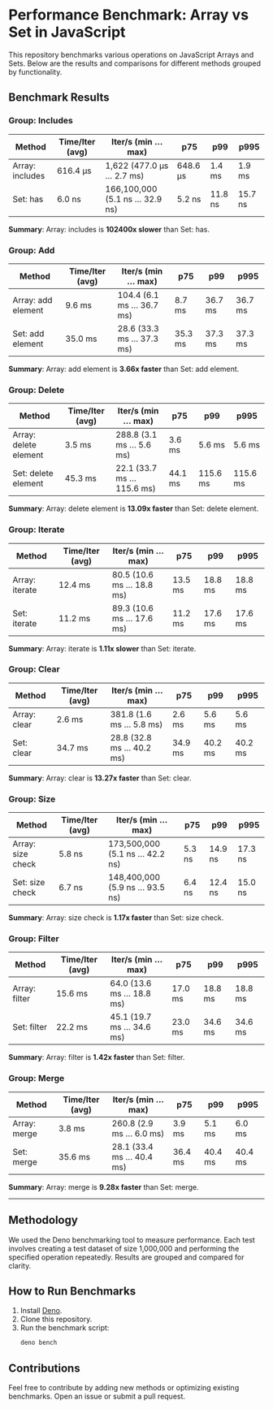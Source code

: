 # Performance Benchmark: Array vs Set in JavaScript

This repository benchmarks various operations on JavaScript Arrays and Sets. Below are the results and comparisons for different methods grouped by functionality.

## Benchmark Results

### Group: Includes

| Method          | Time/Iter (avg) | Iter/s (min … max)             | p75      | p99     | p995    |
| --------------- | --------------- | ------------------------------ | -------- | ------- | ------- |
| Array: includes | 616.4 µs        | 1,622 (477.0 µs … 2.7 ms)      | 648.6 µs | 1.4 ms  | 1.9 ms  |
| Set: has        | 6.0 ns          | 166,100,000 (5.1 ns … 32.9 ns) | 5.2 ns   | 11.8 ns | 15.7 ns |

**Summary**: Array: includes is **102400x slower** than Set: has.

### Group: Add

| Method             | Time/Iter (avg) | Iter/s (min … max)       | p75     | p99     | p995    |
| ------------------ | --------------- | ------------------------ | ------- | ------- | ------- |
| Array: add element | 9.6 ms          | 104.4 (6.1 ms … 36.7 ms) | 8.7 ms  | 36.7 ms | 36.7 ms |
| Set: add element   | 35.0 ms         | 28.6 (33.3 ms … 37.3 ms) | 35.3 ms | 37.3 ms | 37.3 ms |

**Summary**: Array: add element is **3.66x faster** than Set: add element.

### Group: Delete

| Method                | Time/Iter (avg) | Iter/s (min … max)        | p75     | p99      | p995     |
| --------------------- | --------------- | ------------------------- | ------- | -------- | -------- |
| Array: delete element | 3.5 ms          | 288.8 (3.1 ms … 5.6 ms)   | 3.6 ms  | 5.6 ms   | 5.6 ms   |
| Set: delete element   | 45.3 ms         | 22.1 (33.7 ms … 115.6 ms) | 44.1 ms | 115.6 ms | 115.6 ms |

**Summary**: Array: delete element is **13.09x faster** than Set: delete element.

### Group: Iterate

| Method         | Time/Iter (avg) | Iter/s (min … max)       | p75     | p99     | p995    |
| -------------- | --------------- | ------------------------ | ------- | ------- | ------- |
| Array: iterate | 12.4 ms         | 80.5 (10.6 ms … 18.8 ms) | 13.5 ms | 18.8 ms | 18.8 ms |
| Set: iterate   | 11.2 ms         | 89.3 (10.6 ms … 17.6 ms) | 11.2 ms | 17.6 ms | 17.6 ms |

**Summary**: Array: iterate is **1.11x slower** than Set: iterate.

### Group: Clear

| Method       | Time/Iter (avg) | Iter/s (min … max)       | p75     | p99     | p995    |
| ------------ | --------------- | ------------------------ | ------- | ------- | ------- |
| Array: clear | 2.6 ms          | 381.8 (1.6 ms … 5.8 ms)  | 2.6 ms  | 5.6 ms  | 5.6 ms  |
| Set: clear   | 34.7 ms         | 28.8 (32.8 ms … 40.2 ms) | 34.9 ms | 40.2 ms | 40.2 ms |

**Summary**: Array: clear is **13.27x faster** than Set: clear.

### Group: Size

| Method            | Time/Iter (avg) | Iter/s (min … max)             | p75    | p99     | p995    |
| ----------------- | --------------- | ------------------------------ | ------ | ------- | ------- |
| Array: size check | 5.8 ns          | 173,500,000 (5.1 ns … 42.2 ns) | 5.3 ns | 14.9 ns | 17.3 ns |
| Set: size check   | 6.7 ns          | 148,400,000 (5.9 ns … 93.5 ns) | 6.4 ns | 12.4 ns | 15.0 ns |

**Summary**: Array: size check is **1.17x faster** than Set: size check.

### Group: Filter

| Method        | Time/Iter (avg) | Iter/s (min … max)       | p75     | p99     | p995    |
| ------------- | --------------- | ------------------------ | ------- | ------- | ------- |
| Array: filter | 15.6 ms         | 64.0 (13.6 ms … 18.8 ms) | 17.0 ms | 18.8 ms | 18.8 ms |
| Set: filter   | 22.2 ms         | 45.1 (19.7 ms … 34.6 ms) | 23.0 ms | 34.6 ms | 34.6 ms |

**Summary**: Array: filter is **1.42x faster** than Set: filter.

### Group: Merge

| Method       | Time/Iter (avg) | Iter/s (min … max)       | p75     | p99     | p995    |
| ------------ | --------------- | ------------------------ | ------- | ------- | ------- |
| Array: merge | 3.8 ms          | 260.8 (2.9 ms … 6.0 ms)  | 3.9 ms  | 5.1 ms  | 6.0 ms  |
| Set: merge   | 35.6 ms         | 28.1 (33.4 ms … 40.4 ms) | 36.4 ms | 40.4 ms | 40.4 ms |

**Summary**: Array: merge is **9.28x faster** than Set: merge.

---

## Methodology

We used the Deno benchmarking tool to measure performance. Each test involves creating a test dataset of size 1,000,000 and performing the specified operation repeatedly. Results are grouped and compared for clarity.

## How to Run Benchmarks

1. Install [Deno](https://deno.land/).
2. Clone this repository.
3. Run the benchmark script:
   ```bash
   deno bench
   ```

## Contributions

Feel free to contribute by adding new methods or optimizing existing benchmarks. Open an issue or submit a pull request.
